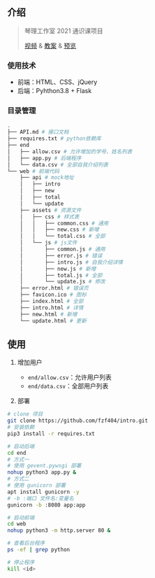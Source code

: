 ## 介绍

> 琴理工作室 2021 通识课项目
> 
> [视频](https://www.bilibili.com/video/BV1kL4y1B7s5) & [教案](https://share.fzf404.art/通识课) & [预览](https://intro.fzf404.art/)
### 使用技术

- 前端：HTML、CSS、jQuery
- 后端：Pyhthon3.8 + Flask

### 目录管理

```bash
.
├── API.md # 接口文档
├── requires.txt # python依赖库
├── end
│   ├── allow.csv # 允许增加的学号、姓名列表
│   ├── app.py # 后端程序
│   └── data.csv # 全部自我介绍列表
└── web # 前端代码
    ├── api # mock地址
    │   ├── intro
    │   ├── new
    │   ├── total
    │   └── update
    ├── assets # 资源文件
    │   ├── css # 样式表
    │   │   ├── common.css # 通用
    │   │   ├── new.css # 新增
    │   │   └── total.css # 全部
    │   └── js # js文件
    │       ├── common.js # 通用
    │       ├── error.js # 错误
    │       ├── intro.js # 自我介绍详情
    │       ├── new.js # 新增
    │       ├── total.js # 全部
    │       └── update.js # 修改
    ├── error.html # 错误页
    ├── favicon.ico # 图标
    ├── index.html # 全部
    ├── intro.html # 详情
    ├── new.html # 新增
    └── update.html # 更新
```

## 使用

1. 增加用户

   - `end/allow.csv`：允许用户列表
   - `end/data.csv`：全部用户列表

2. 部署

```bash
# clone 项目
git clone https://github.com/fzf404/intro.git
# 安装依赖
pip3 install -r requires.txt

# 启动后端
cd end
# 方式一
# 使用 gevent.pywsgi 部署
nohup python3 app.py &
# 方式二
# 使用 gunicorn 部署
apt install gunicorn -y
# -b :端口 文件名:变量名
gunicorn -b :8080 app:app

# 启动前端
cd web
nohup python3 -m http.server 80 &

# 查看后台程序
ps -ef | grep python

# 停止程序
kill <id>

```
